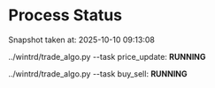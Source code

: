 # Process Status

Snapshot taken at: 2025-10-10 09:13:08

../wintrd/trade_algo.py --task price_update: **RUNNING**

../wintrd/trade_algo.py --task buy_sell: **RUNNING**

